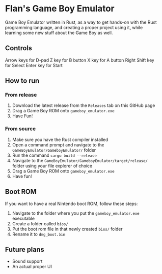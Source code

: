 # Flan's Game Boy Emulator
 Game Boy Emulator written in Rust, as a way to get hands-on with the Rust programming language, and creating a proper project using it, while learning some new stuff about the Game Boy as well.
 
## Controls
Arrow keys for D-pad
Z key for B button
X key for A button
Right Shift key for Select
Enter key for Start
 
## How to run
### From release
1. Download the latest release from the `Releases` tab on this GitHub page
2. Drag a Game Boy ROM onto `gameboy_emulator.exe`
3. Have Fun!

### From source
1. Make sure you have the Rust compiler installed
2. Open a command prompt and navigate to the `GameBoyEmulator/GameboyEmulator/` folder
3. Run the command `cargo build --release`
4. Navigate to the `GameBoyEmulator/GameboyEmulator/target/release/` folder using your file explorer of choice
5. Drag a Game Boy ROM onto `gameboy_emulator.exe`
6. Have fun!

## Boot ROM
If you want to have a real Nintendo boot ROM, follow these steps:
1. Navigate to the folder where you put the `gameboy_emulator.exe` executable
2. Create a folder called `bios/`
3. Put the boot rom file in that newly created `bios/` folder
4. Rename it to `dmg_boot.bin`

## Future plans
- Sound support
- An actual proper UI
